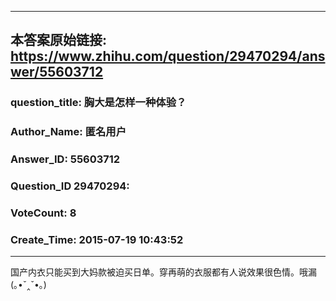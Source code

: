 ----------------------------------------
## 本答案原始链接: https://www.zhihu.com/question/29470294/answer/55603712
### question_title: 胸大是怎样一种体验？
### Author_Name: 匿名用户
### Answer_ID: 55603712
### Question_ID 29470294: 
### VoteCount: 8
### Create_Time: 2015-07-19 10:43:52
----------------------------------------
国产内衣只能买到大妈款被迫买日单。穿再萌的衣服都有人说效果很色情。哦漏 (｡•ˇ‸ˇ•｡)

